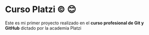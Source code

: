 # Curso Platzi  &copy; :blush:

Este es mi primer proyecto realizado en el **curso profesional de Git y GitHub** dictado por la academia Platzi
